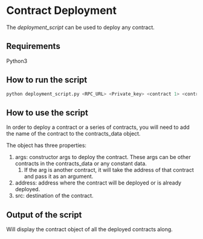 
# Contract Deployment

The _deployment_script_ can be used to deploy any contract.

## Requirements

Python3

## How to run the script

```bash
python deployment_script.py <RPC_URL> <Private_key> <contract 1> <contract 2> ...
```

## How to use the script

In order to deploy a contract or a series of contracts,
you will need to add the name of the contract to the contracts_data
object.

The object has three properties:

1. args: constructor args to deploy the contract. These args can be other contracts in the contracts_data or any constant data.
   1. If the arg is another contract, it will take the address of that contract and pass it as an argument.
2. address: address where the contract will be deployed or is already deployed.
3. src: destination of the contract.

## Output of the script

Will display the contract object of all the deployed contracts along.
